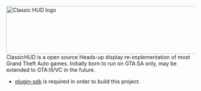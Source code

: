 <img src="https://i.imgur.com/e36VULs.png" align="left"
     title="Classic HUD logo" width="512" height="128">
	 
ClassicHUD is a open source Heads-up display re-implementation of most Grand Theft Auto games.
Initially born to run on GTA:SA only, may be extended to GTA:III/VC in the future.

- [plugin-sdk](https://github.com/DK22Pac/plugin-sdk) is required in order to build this project.

